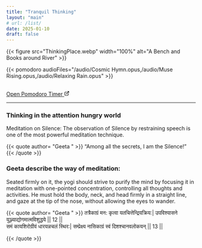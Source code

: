 ```yaml
---
title: "Tranquil Thinking"
layout: "main"
# url: /list/
date: 2025-01-10
draft: false
---
```


{{< figure src="ThinkingPlace.webp" width="100%" alt="A Bench and Books around River" >}}

{{< pomodoro audioFiles="/audio/Cosmic Hymn.opus,/audio/Muse Rising.opus,/audio/Relaxing Rain.opus" >}}

<br />
<a href="/pomodoro/index.html">Open Pomodoro Timer <svg width="14" height="14" viewBox="0 0 0.42 0.42" xmlns="http://www.w3.org/2000/svg">
  <path d="M.315.189a.02.02 0 0 0-.018.018v.126a.02.02 0 0 1-.018.018H.088A.02.02 0 0 1 .07.333V.14A.02.02 0 0 1 .088.122h.126a.018.018 0 0 0 0-.035H.088A.053.053 0 0 0 .035.14v.193a.053.053 0 0 0 .053.053h.193A.053.053 0 0 0 .334.333V.207A.02.02 0 0 0 .316.189M.385.046A.02.02 0 0 0 .376.037L.368.035H.263a.018.018 0 0 0 0 .035h.063L.145.25a.02.02 0 0 0 0 .025.02.02 0 0 0 .025 0l.18-.18v.063a.018.018 0 0 0 .035 0V.053L.384.046"/>
</svg>

</a>

---

### Thinking in the attention hungry world

Meditation on Silence: The observation of Silence by restraining speech is one of the most powerful meditation technique.

{{< quote author= "Geeta " >}}
“Among all the secrets, I am the Silence!”
{{< /quote >}}

### Geeta describe the way of meditation:
Seated firmly on it, the yogi should strive to purify the mind by focusing it in meditation with one-pointed concentration, controlling all thoughts and activities. He must hold the body, neck, and head firmly in a straight line, and gaze at the tip of the nose, without allowing the eyes to wander.

{{< quote author= "Geeta " >}}
तत्रैकाग्रं मन: कृत्वा यतचित्तेन्द्रियक्रिय:|
उपविश्यासने युञ्ज्याद्योगमात्मविशुद्धये || 12 || <br />
समं कायशिरोग्रीवं धारयन्नचलं स्थिर:|
सम्प्रेक्ष्य नासिकाग्रं स्वं दिशश्चानवलोकयन् || 13 ||

{{< /quote >}}
